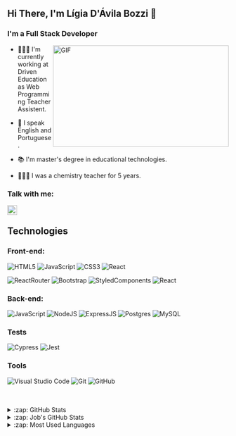 ## Hi There, I'm Lígia D'Ávila Bozzi 👋
### I'm a Full Stack Developer 

<img align="right" alt="GIF" src="https://user-images.githubusercontent.com/77364331/140390661-1f86399b-3385-4776-9419-652d799c2c7b.gif" width="400" height="230" />

- 👩🏻‍💻 I'm currently working at Driven Education as Web Programming Teacher Assistent. 

- 💬 I speak English and Portuguese. 

- 📚 I'm master's degree in educational technologies.

- 👩🏻‍🏫 I was a chemistry teacher for 5 years. 

### Talk with me:
[<img align="left" alt="Lígia D'Ávila Bozzi | LinkedIn" width="22px" src="https://cdn-icons-png.flaticon.com/512/174/174857.png" />][linkedin]

<br />

## Technologies 
  ### Front-end:
  
  ![HTML5](https://img.shields.io/badge/html5-%23E34F26.svg?style=for-the-badge&logo=html5&logoColor=white)
  ![JavaScript](https://img.shields.io/badge/javascript-323330?style=for-the-badge&logo=javascript&logoColor=%23F7DF1E)
  ![CSS3](https://img.shields.io/badge/css3-%231572B6.svg?style=for-the-badge&logo=css3&logoColor=white)
  ![React](https://img.shields.io/badge/React-20232A?style=for-the-badge&logo=react&logoColor=61DAFB)
  <br/>
  
  ![ReactRouter](https://img.shields.io/badge/React_Router-CA4245?style=for-the-badge&logo=react-router&logoColor=white)
  ![Bootstrap](https://img.shields.io/badge/Bootstrap-563D7C?style=for-the-badge&logo=bootstrap&logoColor=white)
  ![StyledComponents](https://img.shields.io/badge/Styled--Components-DB7093?style=for-the-badge&logo=styled-components&logoColor=white)
![React](https://img.shields.io/badge/react-%2320232a.svg?style=for-the-badge&logo=react&logoColor=%2361DAFB)

  ### Back-end:
![JavaScript](https://img.shields.io/badge/JavaScript-323330?style=for-the-badge&logo=javascript&logoColor=F7DF1E)
![NodeJS](https://img.shields.io/badge/Node.js-43853D?style=for-the-badge&logo=node.js&logoColor=white) 
![ExpressJS](https://img.shields.io/badge/Express.js-404D59?style=for-the-badge)
![Postgres](https://img.shields.io/badge/PostgreSQL-316192?style=for-the-badge&logo=postgresql&logoColor=white)
![MySQL](https://img.shields.io/badge/mysql-%2300f.svg?style=for-the-badge&logo=mysql&logoColor=white)
  
### Tests
  
![Cypress](https://img.shields.io/badge/Cypress-000000?style=for-the-badge&logo=cypress&logoColor=61DAFB)
![Jest](https://img.shields.io/badge/-jest-%23C21325?style=for-the-badge&logo=jest&logoColor=white) 

### Tools

![Visual Studio Code](https://img.shields.io/badge/Visual%20Studio%20Code-0078d7.svg?style=for-the-badge&logo=visual-studio-code&logoColor=white)
![Git](https://img.shields.io/badge/git-%23F05033.svg?style=for-the-badge&logo=git&logoColor=white)
![GitHub](https://img.shields.io/badge/github-%23121011.svg?style=for-the-badge&logo=github&logoColor=white)
<br />
<br />
<br />

<details>
  <summary>:zap: GitHub Stats</summary>

  <img align="center" alt="Lígia's GitHub Stats" src="https://github-readme-stats.vercel.app/api?username=ligiadavilabozzi&show_icons=true&hide_border=true" />

 </details>
 
 <details>
  <summary>:zap: Job's GitHub Stats</summary>
 
  <img align="center" alt="Lígia's GitHub Stats" src="https://github-readme-stats.vercel.app/api?username=ligia-davila-bozzi&show_icons=true&hide_border=true" />

</details>

<details>
  <summary>:zap: Most Used Languages</summary>

<img align="center" alt="Ligia's GitHub Top Languages" src="https://github-readme-stats.vercel.app/api/top-langs/?username=ligiadavilabozzi" />

</details>

[instagram]: https://www.instagram.com/ligia.bozzi/
[linkedin]: https://www.linkedin.com/in/ligia-davila-bozzi/
[vscode]: https://code.visualstudio.com/
[react]: https://pt-br.reactjs.org/
[html]: https://developer.mozilla.org/pt-BR/docs/Web/HTML
[css]: https://developer.mozilla.org/pt-BR/docs/Web/CSS
[node]: https://nodejs.org/en/
[git]: https://git-scm.com/
[javascript]:https://developer.mozilla.org/pt-BR/docs/Web/JavaScript
[postgres]: https://www.postgresql.org/
[mysql]: https://www.mysql.com/ 
